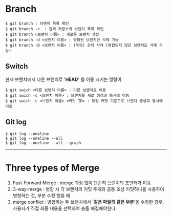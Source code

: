 # Branch
```
$ git branch : 브랜치 목록 확인
$ git branch -r  : 원격 저장소의 브랜치 목록 확인
$ git branch <브랜치 이름> : 새로운 브랜치 생성
$ git branch -d <브랜치 이름> : 병합된 브랜치만 삭제 가능
$ git branch -D <브랜치 이름> : (주의) 강제 삭제 (병합되지 않은 브랜치도 삭제 가능)
```
## Switch
현재 브랜치에서 다른 브랜치로 '**HEAD**' 를 이동 시키는 명령어
```
$ git swich <다른 브랜치 이름> : 다른 브랜치로 이동
$ git swich -c <브랜치 이름> : 브랜치를 새로 생성과 동시에 이동
$ git swich -c <브랜치 이름> <커밋 ID> : 특정 커밋 기준으로 브랜치 생성과 동시에 이동
```
## Git log
```
$ git log --oneline
$ git log --oneline --all
$ git log --oneline --all --graph
```
---
# Three types of Merge
1. Fast-Forward Merge : merge 과정 없이 단순히 브랜치의 포인터가 이동
2. 3-way-merge : 병합 시 각 브랜치의 커밋 두개와 공통 조상 커밋하나를 사용하여 병합하는 것, 부분 수정 했을 때
3. merge conflict : 병합하는 두 브랜치에서 '**같은 파일의 같은 부분**'을 수정한 경우, 사용자가 직접 최종 내용을 선택하여 충돌 해결해야한다.